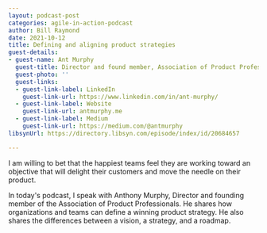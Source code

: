 ```yaml
---
layout: podcast-post
categories: agile-in-action-podcast
author: Bill Raymond
date: 2021-10-12
title: Defining and aligning product strategies
guest-details:
- guest-name: Ant Murphy
  guest-title: Director and found member, Association of Product Professionals
  guest-photo: ''
  guest-links:
  - guest-link-label: LinkedIn
    guest-link-url: https://www.linkedin.com/in/ant-murphy/
  - guest-link-label: Website
    guest-link-url: antmurphy.me
  - guest-link-label: Medium
    guest-link-url: https://medium.com/@antmurphy
libsynUrl: https://directory.libsyn.com/episode/index/id/20684657

---
```

I am willing to bet that the happiest teams feel they are working toward an objective that will delight their customers and move the needle on their product.

In today's podcast, I speak with Anthony Murphy, Director and founding member of the Association of Product Professionals. He shares how organizations and teams can define a winning product strategy. He also shares the differences between a vision, a strategy, and a roadmap.